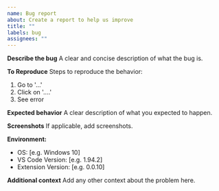 ```yaml
---
name: Bug report
about: Create a report to help us improve
title: ""
labels: bug
assignees: ""
---
```


**Describe the bug**
A clear and concise description of what the bug is.

**To Reproduce**
Steps to reproduce the behavior:

1. Go to '...'
2. Click on '....'
3. See error

**Expected behavior**
A clear description of what you expected to happen.

**Screenshots**
If applicable, add screenshots.

**Environment:**

- OS: [e.g. Windows 10]
- VS Code Version: [e.g. 1.94.2]
- Extension Version: [e.g. 0.0.10]

**Additional context**
Add any other context about the problem here.
